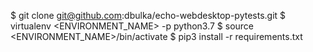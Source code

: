 $ git clone git@github.com:dbulka/echo-webdesktop-pytests.git
$ virtualenv <ENVIRONMENT_NAME> -p python3.7
$ source <ENVIRONMENT_NAME>/bin/activate
$ pip3 install -r requirements.txt
